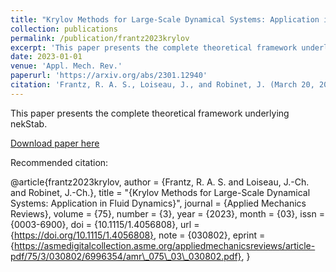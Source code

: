 ```yaml
---
title: "Krylov Methods for Large-Scale Dynamical Systems: Application in Fluid Dynamics"
collection: publications
permalink: /publication/frantz2023krylov
excerpt: 'This paper presents the complete theoretical framework underlying nekStab.'
date: 2023-01-01
venue: 'Appl. Mech. Rev.'
paperurl: 'https://arxiv.org/abs/2301.12940'
citation: 'Frantz, R. A. S., Loiseau, J., and Robinet, J. (March 20, 2023). "Krylov Methods for Large-Scale Dynamical Systems: Application in Fluid Dynamics." ASME. Appl. Mech. Rev. May 2023; 75(3): 030802. https://doi.org/10.1115/1.4056808.'
---
```

This paper presents the complete theoretical framework underlying nekStab.


[Download paper here](https://arxiv.org/abs/2301.12940)

Recommended citation: 

@article{frantz2023krylov,
    author = {Frantz, R. A. S. and Loiseau, J.-Ch. and Robinet, J.-Ch.},
    title = "{Krylov Methods for Large-Scale Dynamical Systems: Application in Fluid Dynamics}",
    journal = {Applied Mechanics Reviews},
    volume = {75},
    number = {3},
    year = {2023},
    month = {03},
    issn = {0003-6900},
    doi = {10.1115/1.4056808},
    url = {https://doi.org/10.1115/1.4056808},
    note = {030802},
    eprint = {https://asmedigitalcollection.asme.org/appliedmechanicsreviews/article-pdf/75/3/030802/6996354/amr\_075\_03\_030802.pdf},
}
